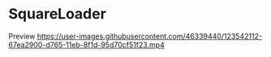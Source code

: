 # SquareLoader
Preview
https://user-images.githubusercontent.com/46339440/123542112-67ea2900-d765-11eb-8f1d-95d70cf51f23.mp4
